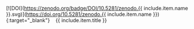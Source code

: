 [![DOI](https://zenodo.org/badge/DOI/10.5281/zenodo.{{ include.item.name }}.svg)](https://doi.org/10.5281/zenodo.{{ include.item.name }}){:target="_blank"}&nbsp; &nbsp; {{ include.item.title }}
